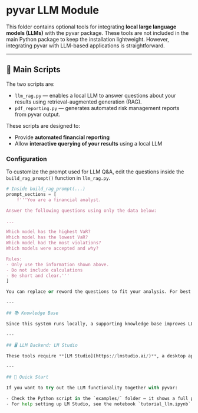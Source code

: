 # pyvar LLM Module

This folder contains optional tools for integrating **local large language models (LLMs)** with the pyvar package. These tools are not included in the main Python package to keep the installation lightweight. However, integrating pyvar with LLM-based applications is straightforward.

---

## 🔧 Main Scripts

The two scripts are:
- `llm_rag.py` — enables a local LLM to answer questions about your results using retrieval-augmented generation (RAG).
- `pdf_reporting.py` — generates automated risk management reports from pyvar output.

These scripts are designed to:
- Provide **automated financial reporting**
- Allow **interactive querying of your results** using a local LLM

### Configuration

To customize the prompt used for LLM Q&A, edit the questions inside the `build_rag_prompt()` function in `llm_rag.py`.

```python
# Inside build_rag_prompt(...)
prompt_sections = [
    f'''You are a financial analyst.

Answer the following questions using only the data below:

...

Which model has the highest VaR?
Which model has the lowest VaR?
Which model had the most violations?
Which models were accepted and why?

Rules:
- Only use the information shown above.
- Do not include calculations
- Be short and clear.'''
]

You can replace or reword the questions to fit your analysis. For best results with local LLMs ask focused, concrete questions, and keep prompts short and unambiguous.

---

## 📚 Knowledge Base

Since this system runs locally, a supporting knowledge base improves LLM output. We include `knowledge_base.pdf` — a short PDF with theoretical clarifications about the risk models used in pyvar. It is used by the RAG pipeline to enhance accuracy and relevance.

---

## 🖥️ LLM Backend: LM Studio

These tools require **[LM Studio](https://lmstudio.ai/)**, a desktop app for running local LLMs. This is kept separate from the main pyvar package to simplify installation for most users.

---

## 🚀 Quick Start

If you want to try out the LLM functionality together with pyvar:

- Check the Python script in the `examples/` folder — it shows a full pipeline from risk modeling to local LLM Q&A/reporting.
- For help setting up LM Studio, see the notebook `tutorial_llm.ipynb`.
